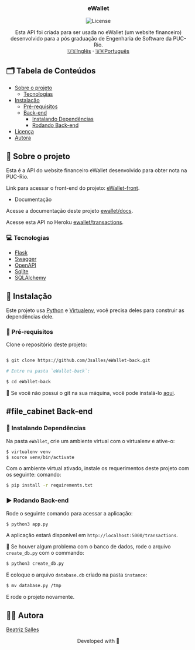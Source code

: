 <p align="center">

  <h3 align="center">eWallet</h3>

<p align="center">
  <img src="https://img.shields.io/static/v1?label=Lincense&message=MIT&color=0000ff " alt="License" />
</p>

<p align="center">
    Esta API foi criada para ser usada no eWallet (um website financeiro) desenvolvido para a pós graduação de Engenharia de Software da PUC-Rio.
    <br />
    <a href="README.md">🇺🇸Inglês</a>
    ·
    <a href="README-pt.md">🇧🇷Português</a>
  </p>
</p>

<!-- TABLE OF CONTENTS -->
## 🗂 Tabela de Conteúdos

* [Sobre o projeto](#book-sobre-o-projeto)
  * [Tecnologias](#computer-technologies)
* [Instalação](#bricks-instalaçao)
  * [Pré-requisitos](#construction-pre-requisitos)
  * [Back-end](#file_cabinet-back-end)
    * [Instalando Dependências](#construction-instalando-dependencias)
    <!-- * [Setting Back-end](#wrench-setting-back-end) -->
    * [Rodando Back-end](#arrow_forward-rodando-back-end)
* [Licença](#page_facing_up-licença)
* [Autora](#woman_technologist-autora)

## :book: Sobre o projeto

Esta é a API do website financeiro eWallet desenvolvido para obter nota na PUC-Rio.

Link para acessar o front-end do projeto: [eWallet-front]().

* Documentação

Acesse a documentação deste projeto [ewallet/docs](https://ewallet-42d06a204d9c.herokuapp.com/openapi/swagger#).

Acesse esta API no Heroku [ewallet/transactions](https://ewallet-42d06a204d9c.herokuapp.com/transactions).



### :computer: Tecnologias

* [Flask](https://flask.palletsprojects.com/en/2.3.x)
* [Swagger](https://swagger.io/)
* [OpenAPI](https://www.openapis.org)
* [Sqlite](https://www.sqlite.org/index.html)
* [SQLAlchemy](https://www.sqlalchemy.org/)

## :bricks: Instalação

Este projeto usa [Python](https://www.python.org) e [Virtualenv](https://virtualenv.pypa.io/en/latest/), você precisa deles para construir as dependências dele.

### :construction: Pré-requisitos

Clone o repositório deste projeto:

```bash

$ git clone https://github.com/3salles/eWallet-back.git

# Entre na pasta `eWallet-back`:

$ cd eWallet-back
```
🚨 Se você não possui o git na sua máquina, você pode instalá-lo [aqui](https://git-scm.com/downloads).

## #file_cabinet Back-end

### :construction: Instalando Dependências

Na pasta `eWallet`, crie um ambiente virtual com o virtualenv e ative-o:

```bash
$ virtualenv venv
$ source venv/bin/activate
```

Com o ambiente virtual ativado, instale os requerimentos deste projeto com os seguinte: comando:

```bash
$ pip install -r requirements.txt
```

### :arrow_forward: Rodando Back-end

Rode o seguinte comando para acessar a aplicação:

```bash
$ python3 app.py
```

A aplicação estará disponível em `http://localhost:5000/transactions`.


🚨 Se houver algum problema com o banco de dados, rode o arquivo `create_db.py` com o commando:

```bash
$ python3 create_db.py
```

E coloque o arquivo `database.db` criado na pasta `instance`:

```bash
$ mv database.py /tmp
```

E rode o projeto novamente.

<!-- ## :page_facing_up: License

This project uses [MIT](https://github.com/3salles/guess-kitty/blob/main/LICENSE) license. -->

## :woman_technologist: Autora

[Beatriz Salles](https://github.com/3salles)

<p align="center">Developed with 💜</p>
